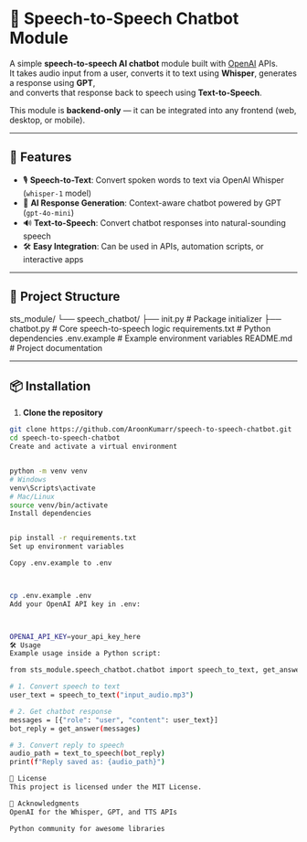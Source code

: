 # 🎤 Speech-to-Speech Chatbot Module

A simple **speech-to-speech AI chatbot** module built with [OpenAI](https://openai.com/) APIs.  
It takes audio input from a user, converts it to text using **Whisper**, generates a response using **GPT**,  
and converts that response back to speech using **Text-to-Speech**.

This module is **backend-only** — it can be integrated into any frontend (web, desktop, or mobile).  

---

## 🚀 Features
- 🎙 **Speech-to-Text**: Convert spoken words to text via OpenAI Whisper (`whisper-1` model)
- 🤖 **AI Response Generation**: Context-aware chatbot powered by GPT (`gpt-4o-mini`)
- 🔊 **Text-to-Speech**: Convert chatbot responses into natural-sounding speech
- 🛠 **Easy Integration**: Can be used in APIs, automation scripts, or interactive apps

---

## 📂 Project Structure
sts_module/
└── speech_chatbot/
├── init.py # Package initializer
├── chatbot.py # Core speech-to-speech logic
requirements.txt # Python dependencies
.env.example # Example environment variables
README.md # Project documentation

---

## 📦 Installation
1. **Clone the repository**
```bash
git clone https://github.com/AroonKumarr/speech-to-speech-chatbot.git
cd speech-to-speech-chatbot
Create and activate a virtual environment


python -m venv venv
# Windows
venv\Scripts\activate
# Mac/Linux
source venv/bin/activate
Install dependencies


pip install -r requirements.txt
Set up environment variables

Copy .env.example to .env



cp .env.example .env
Add your OpenAI API key in .env:



OPENAI_API_KEY=your_api_key_here
🛠 Usage
Example usage inside a Python script:

from sts_module.speech_chatbot.chatbot import speech_to_text, get_answer, text_to_speech

# 1. Convert speech to text
user_text = speech_to_text("input_audio.mp3")

# 2. Get chatbot response
messages = [{"role": "user", "content": user_text}]
bot_reply = get_answer(messages)

# 3. Convert reply to speech
audio_path = text_to_speech(bot_reply)
print(f"Reply saved as: {audio_path}")

📜 License
This project is licensed under the MIT License.

🙌 Acknowledgments
OpenAI for the Whisper, GPT, and TTS APIs

Python community for awesome libraries